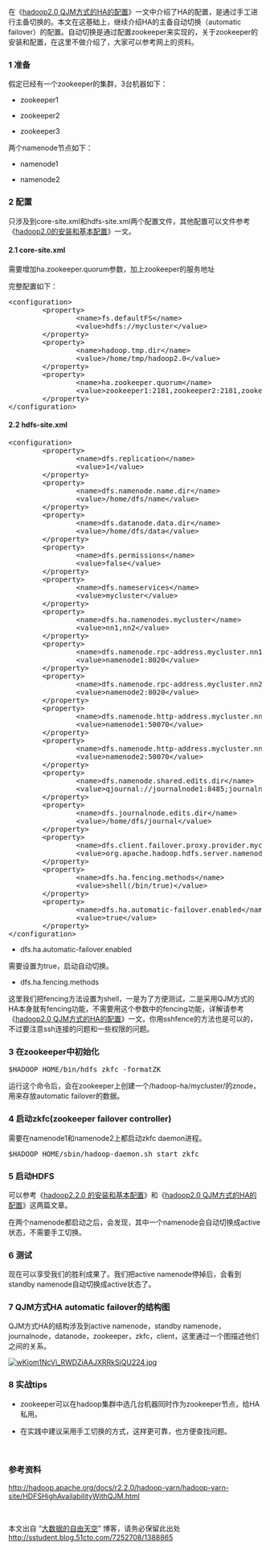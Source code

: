 <p>在《<a href="http://sstudent.blog.51cto.com/7252708/1381674" target="_blank">hadoop2.0 QJM方式的HA的配置</a>》一文中介绍了HA的配置，是通过手工进行主备切换的。本文在这基础上，继续介绍HA的主备自动切换（automatic failover）的配置。自动切换是通过配置zookeeper来实现的，关于zookeeper的安装和配置，在这里不做介绍了，大家可以参考网上的资料。</p>
<h3>1 准备 &nbsp;</h3>
<p>假定已经有一个zookeeper的集群，3台机器如下：</p>
<ul class="list-paddingleft-2" style="list-style-type:disc;">
 <li><p>zookeeper1</p></li>
 <li><p>zookeeper2</p></li>
 <li><p>zookeeper3</p></li>
</ul>
<p>两个namenode节点如下：</p>
<ul class="list-paddingleft-2" style="list-style-type:disc;">
 <li><p>namenode1</p></li>
 <li><p>namenode2</p></li>
</ul>
<h3>2 配置 &nbsp;</h3>
<p>只涉及到core-site.xml和hdfs-site.xml两个配置文件，其他配置可以文件参考《<a href="http://sstudent.blog.51cto.com/7252708/1377653" target="_blank">hadoop2.0的安装和基本配置</a>》一文。</p>
<h4>2.1 core-site.xml &nbsp;</h4>
<p>需要增加ha.zookeeper.quorum参数，加上zookeeper的服务地址</p>
<p>完整配置如下：</p>
<pre class="brush:xml;toolbar:false;">&lt;configuration&gt;
        &lt;property&gt;
                &lt;name&gt;fs.defaultFS&lt;/name&gt;
                &lt;value&gt;hdfs://mycluster&lt;/value&gt;
        &lt;/property&gt;
        &lt;property&gt;
                &lt;name&gt;hadoop.tmp.dir&lt;/name&gt;
                &lt;value&gt;/home/tmp/hadoop2.0&lt;/value&gt;
        &lt;/property&gt;
        &lt;property&gt;
                &lt;name&gt;ha.zookeeper.quorum&lt;/name&gt;
                &lt;value&gt;zookeeper1:2181,zookeeper2:2181,zookeeper3:2181&lt;/value&gt;
        &lt;/property&gt;
&lt;/configuration&gt;</pre>
<h4>2.2 hdfs-site.xml &nbsp;</h4>
<pre class="brush:xml;toolbar:false;">&lt;configuration&gt;
        &lt;property&gt;
                &lt;name&gt;dfs.replication&lt;/name&gt;
                &lt;value&gt;1&lt;/value&gt;
        &lt;/property&gt;
        &lt;property&gt;
                &lt;name&gt;dfs.namenode.name.dir&lt;/name&gt;
                &lt;value&gt;/home/dfs/name&lt;/value&gt;
        &lt;/property&gt;
        &lt;property&gt;
                &lt;name&gt;dfs.datanode.data.dir&lt;/name&gt;
                &lt;value&gt;/home/dfs/data&lt;/value&gt;
        &lt;/property&gt;
        &lt;property&gt;
                &lt;name&gt;dfs.permissions&lt;/name&gt;
                &lt;value&gt;false&lt;/value&gt;
        &lt;/property&gt;
        &lt;property&gt;
                &lt;name&gt;dfs.nameservices&lt;/name&gt;
                &lt;value&gt;mycluster&lt;/value&gt;
        &lt;/property&gt;
        &lt;property&gt;
                &lt;name&gt;dfs.ha.namenodes.mycluster&lt;/name&gt;
                &lt;value&gt;nn1,nn2&lt;/value&gt;
        &lt;/property&gt;
        &lt;property&gt;
                &lt;name&gt;dfs.namenode.rpc-address.mycluster.nn1&lt;/name&gt;
                &lt;value&gt;namenode1:8020&lt;/value&gt;
        &lt;/property&gt;
        &lt;property&gt;
                &lt;name&gt;dfs.namenode.rpc-address.mycluster.nn2&lt;/name&gt;
                &lt;value&gt;namenode2:8020&lt;/value&gt;
        &lt;/property&gt;
        &lt;property&gt;
                &lt;name&gt;dfs.namenode.http-address.mycluster.nn1&lt;/name&gt;
                &lt;value&gt;namenode1:50070&lt;/value&gt;
        &lt;/property&gt;
        &lt;property&gt;
                &lt;name&gt;dfs.namenode.http-address.mycluster.nn2&lt;/name&gt;
                &lt;value&gt;namenode2:50070&lt;/value&gt;
        &lt;/property&gt;
        &lt;property&gt;
                &lt;name&gt;dfs.namenode.shared.edits.dir&lt;/name&gt;
                &lt;value&gt;qjournal://journalnode1:8485;journalnode2:8485;journalnode3:8485/mycluster&lt;/value&gt;
        &lt;/property&gt;
        &lt;property&gt;
                &lt;name&gt;dfs.journalnode.edits.dir&lt;/name&gt;
                &lt;value&gt;/home/dfs/journal&lt;/value&gt;
        &lt;/property&gt;
        &lt;property&gt;
                &lt;name&gt;dfs.client.failover.proxy.provider.mycluster&lt;/name&gt;
                &lt;value&gt;org.apache.hadoop.hdfs.server.namenode.ha.ConfiguredFailoverProxyProvider&lt;/value&gt;
        &lt;/property&gt;
        &lt;property&gt;
                &lt;name&gt;dfs.ha.fencing.methods&lt;/name&gt;
                &lt;value&gt;shell(/bin/true)&lt;/value&gt;
        &lt;/property&gt;
        &lt;property&gt;
                &lt;name&gt;dfs.ha.automatic-failover.enabled&lt;/name&gt;
                &lt;value&gt;true&lt;/value&gt;
        &lt;/property&gt;
&lt;/configuration&gt;</pre>
<ul class="list-paddingleft-2" style="list-style-type:disc;">
 <li><p>dfs.ha.automatic-failover.enabled </p></li>
</ul>
<p>需要设置为true，启动自动切换。</p>
<ul class="list-paddingleft-2" style="list-style-type:disc;">
 <li><p>dfs.ha.fencing.methods</p></li>
</ul>
<p>这里我们把fencing方法设置为shell，一是为了方便测试，二是采用QJM方式的HA本身就有fencing功能，不需要用这个参数中的fencing功能，详解请参考《<a href="http://sstudent.blog.51cto.com/7252708/1381674" target="_blank">hadoop2.0 QJM方式的HA的配置</a>》一文。你用sshfence的方法也是可以的，不过要注意ssh连接的问题和一些权限的问题。</p>
<h3>3 在zookeeper中初始化 &nbsp;</h3>
<pre class="brush:bash;toolbar:false;">$HADOOP_HOME/bin/hdfs zkfc -formatZK</pre>
<p>运行这个命令后，会在zookeeper上创建一个/hadoop-ha/mycluster/的znode，用来存放automatic failover的数据。</p>
<h3>4 启动zkfc(zookeeper failover controller) &nbsp; </h3>
<p>需要在namenode1和namenode2上都启动zkfc daemon进程。</p>
<pre class="brush:bash;toolbar:false;">$HADOOP_HOME/sbin/hadoop-daemon.sh start zkfc</pre>
<h3>5 启动HDFS &nbsp;</h3>
<p>可以参考《<a href="http://sstudent.blog.51cto.com/7252708/1377653" target="_blank">hadoop2.2.0 的安装和基本配置</a>》和《<a href="http://sstudent.blog.51cto.com/7252708/1381674" target="_blank">hadoop2.0 QJM方式的HA的配置</a>》这两篇文章。</p>
<p>在两个namenode都启动之后，会发现，其中一个namenode会自动切换成active状态，不需要手工切换。</p>
<h3>6 测试 &nbsp;</h3>
<p>现在可以享受我们的胜利成果了。我们把active namenode停掉后，会看到standby namenode自动切换成active状态了。</p>
<h3>7 QJM方式HA automatic failover的结构图</h3>
<p>QJM方式HA的结构涉及到active namenode，standby namenode，journalnode，datanode，zookeeper，zkfc，client，这里通过一个图描述他们之间的关系。</p>
<p><a href="http://s3.51cto.com/wyfs02/M00/25/3F/wKiom1NcVi_RWDZiAAJXRRkSiQU224.jpg" target="_blank"><img onload="if(this.width>650) this.width=650;" src="http://s3.51cto.com/wyfs02/M00/25/3F/wKiom1NcVi_RWDZiAAJXRRkSiQU224.jpg" title="HA_auto_ZK2" alt="wKiom1NcVi_RWDZiAAJXRRkSiQU224.jpg"></a></p>
<h3>8 实战tips &nbsp;</h3>
<ul class="list-paddingleft-2" style="list-style-type:disc;">
 <li><p>zookeeper可以在hadoop集群中选几台机器同时作为zookeeper节点，给HA私用。</p></li>
 <li><p>在实践中建议采用手工切换的方式，这样更可靠，也方便查找问题。</p></li>
</ul>
<p><br></p>
<h3>参考资料 &nbsp;</h3>
<p><a href="http://hadoop.apache.org/docs/r2.2.0/hadoop-yarn/hadoop-yarn-site/HDFSHighAvailabilityWithQJM.html" target="_blank">http://hadoop.apache.org/docs/r2.2.0/hadoop-yarn/hadoop-yarn-site/HDFSHighAvailabilityWithQJM.html</a></p>
<p><br></p>
<p>本文出自 “<a href="http://sstudent.blog.51cto.com">大数据的自由天空</a>” 博客，请务必保留此出处<a href="http://sstudent.blog.51cto.com/7252708/1388865">http://sstudent.blog.51cto.com/7252708/1388865</a></p>
